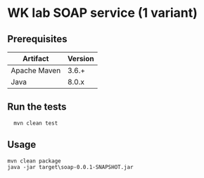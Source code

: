 # WK lab SOAP service (1 variant)

## Prerequisites
| Artifact  | Version  | 
|---|---|
| Apache Maven  | 3.6.+ | 
| Java | 8.0.x |

## Run the tests
```
  mvn clean test
```

## Usage
```
mvn clean package
java -jar target\soap-0.0.1-SNAPSHOT.jar
```
